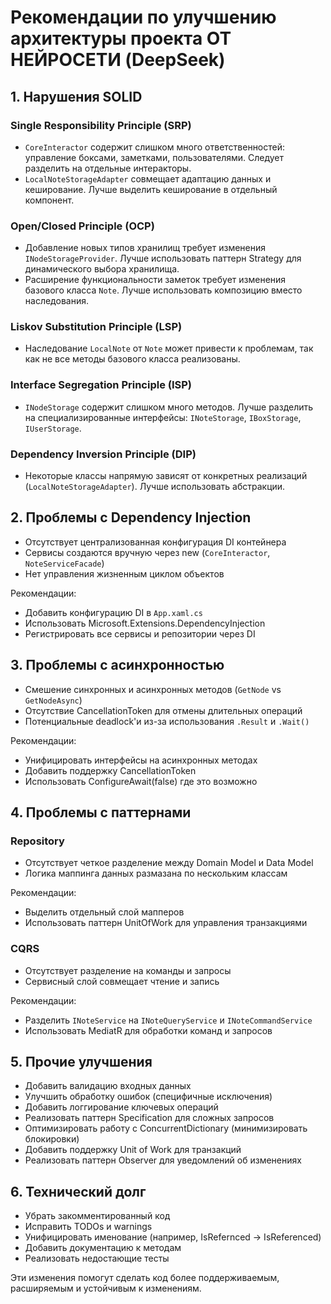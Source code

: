 # Рекомендации по улучшению архитектуры проекта ОТ НЕЙРОСЕТИ (DeepSeek)

## 1. Нарушения SOLID

### Single Responsibility Principle (SRP)

- `CoreInteractor` содержит слишком много ответственностей: управление боксами, заметками, пользователями. Следует разделить на отдельные интеракторы.
- `LocalNoteStorageAdapter` совмещает адаптацию данных и кеширование. Лучше выделить кеширование в отдельный компонент.

### Open/Closed Principle (OCP)

- Добавление новых типов хранилищ требует изменения `INodeStorageProvider`. Лучше использовать паттерн Strategy для динамического выбора хранилища.
- Расширение функциональности заметок требует изменения базового класса `Note`. Лучше использовать композицию вместо наследования.

### Liskov Substitution Principle (LSP)

- Наследование `LocalNote` от `Note` может привести к проблемам, так как не все методы базового класса реализованы.

### Interface Segregation Principle (ISP)

- `INodeStorage` содержит слишком много методов. Лучше разделить на специализированные интерфейсы: `INoteStorage`, `IBoxStorage`, `IUserStorage`.

### Dependency Inversion Principle (DIP)

- Некоторые классы напрямую зависят от конкретных реализаций (`LocalNoteStorageAdapter`). Лучше использовать абстракции.

## 2. Проблемы с Dependency Injection

- Отсутствует централизованная конфигурация DI контейнера
- Сервисы создаются вручную через new (`CoreInteractor`, `NoteServiceFacade`)
- Нет управления жизненным циклом объектов

Рекомендации:

- Добавить конфигурацию DI в `App.xaml.cs`
- Использовать Microsoft.Extensions.DependencyInjection
- Регистрировать все сервисы и репозитории через DI

## 3. Проблемы с асинхронностью

- Смешение синхронных и асинхронных методов (`GetNode` vs `GetNodeAsync`)
- Отсутствие CancellationToken для отмены длительных операций
- Потенциальные deadlock'и из-за использования `.Result` и `.Wait()`

Рекомендации:

- Унифицировать интерфейсы на асинхронных методах
- Добавить поддержку CancellationToken
- Использовать ConfigureAwait(false) где это возможно

## 4. Проблемы с паттернами

### Repository

- Отсутствует четкое разделение между Domain Model и Data Model
- Логика маппинга данных размазана по нескольким классам

Рекомендации:

- Выделить отдельный слой мапперов
- Использовать паттерн UnitOfWork для управления транзакциями

### CQRS

- Отсутствует разделение на команды и запросы
- Сервисный слой совмещает чтение и запись

Рекомендации:

- Разделить `INoteService` на `INoteQueryService` и `INoteCommandService`
- Использовать MediatR для обработки команд и запросов

## 5. Прочие улучшения

- Добавить валидацию входных данных
- Улучшить обработку ошибок (специфичные исключения)
- Добавить логгирование ключевых операций
- Реализовать паттерн Specification для сложных запросов
- Оптимизировать работу с ConcurrentDictionary (минимизировать блокировки)
- Добавить поддержку Unit of Work для транзакций
- Реализовать паттерн Observer для уведомлений об изменениях

## 6. Технический долг

- Убрать закомментированный код
- Исправить TODOs и warnings
- Унифицировать именование (например, IsRefernced → IsReferenced)
- Добавить документацию к методам
- Реализовать недостающие тесты

Эти изменения помогут сделать код более поддерживаемым, расширяемым и устойчивым к изменениям.

